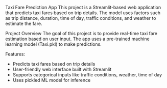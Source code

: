 Taxi Fare Prediction App
This project is a Streamlit-based web application that predicts taxi fares based on trip details. The model uses factors such as trip distance, duration, time of day, traffic conditions, and weather to estimate the fare.

Project Overview
The goal of this project is to provide real-time taxi fare estimation based on user input. The app uses a pre-trained machine learning model (Taxi.pkl) to make predictions.

Features:
- Predicts taxi fares based on trip details
- User-friendly web interface built with Streamlit
- Supports categorical inputs like traffic conditions, weather, time of day
- Uses pickled ML model for inference

